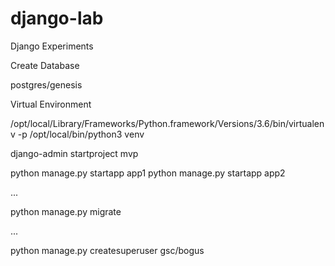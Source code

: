 # django-lab
Django Experiments

Create Database

postgres/genesis

Virtual Environment

/opt/local/Library/Frameworks/Python.framework/Versions/3.6/bin/virtualenv -p /opt/local/bin/python3 venv

django-admin startproject mvp

python manage.py startapp app1
python manage.py startapp app2

...

python manage.py migrate

...

python manage.py createsuperuser
gsc/bogus
